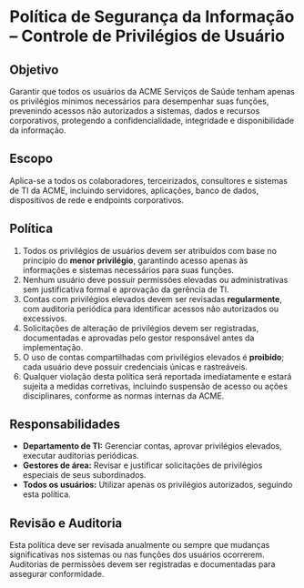 # Política de Segurança da Informação – Controle de Privilégios de Usuário

## Objetivo
Garantir que todos os usuários da ACME Serviços de Saúde tenham apenas os privilégios mínimos necessários para desempenhar suas funções, prevenindo acessos não autorizados a sistemas, dados e recursos corporativos, protegendo a confidencialidade, integridade e disponibilidade da informação.

## Escopo
Aplica-se a todos os colaboradores, terceirizados, consultores e sistemas de TI da ACME, incluindo servidores, aplicações, banco de dados, dispositivos de rede e endpoints corporativos.

## Política
1. Todos os privilégios de usuários devem ser atribuídos com base no princípio do **menor privilégio**, garantindo acesso apenas às informações e sistemas necessários para suas funções.  
2. Nenhum usuário deve possuir permissões elevadas ou administrativas sem justificativa formal e aprovação da gerência de TI.  
3. Contas com privilégios elevados devem ser revisadas **regularmente**, com auditoria periódica para identificar acessos não autorizados ou excessivos.  
4. Solicitações de alteração de privilégios devem ser registradas, documentadas e aprovadas pelo gestor responsável antes da implementação.  
5. O uso de contas compartilhadas com privilégios elevados é **proibido**; cada usuário deve possuir credenciais únicas e rastreáveis.  
6. Qualquer violação desta política será reportada imediatamente e estará sujeita a medidas corretivas, incluindo suspensão de acesso ou ações disciplinares, conforme as normas internas da ACME.

## Responsabilidades
- **Departamento de TI:** Gerenciar contas, aprovar privilégios elevados, executar auditorias periódicas.  
- **Gestores de área:** Revisar e justificar solicitações de privilégios especiais de seus subordinados.  
- **Todos os usuários:** Utilizar apenas os privilégios autorizados, seguindo esta política.

## Revisão e Auditoria
Esta política deve ser revisada anualmente ou sempre que mudanças significativas nos sistemas ou nas funções dos usuários ocorrerem. Auditorias de permissões devem ser registradas e documentadas para assegurar conformidade.